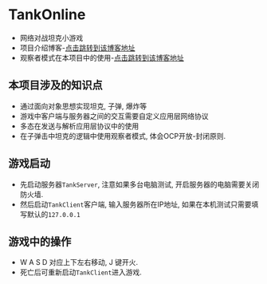 # TankOnline
- 网络对战坦克小游戏
- 项目介绍博客-[点击跳转到该博客地址](https://www.cnblogs.com/tanshaoshenghao/p/10708586.html)
- 观察者模式在本项目中的使用-[点击跳转到该博客地址](https://www.cnblogs.com/tanshaoshenghao/p/10737438.html)

## 本项目涉及的知识点
- 通过面向对象思想实现坦克, 子弹, 爆炸等
- 游戏中客户端与服务器之间的交互需要自定义应用层网络协议
- 多态在发送与解析应用层协议中的使用
- 在子弹击中坦克的逻辑中使用观察者模式, 体会OCP开放-封闭原则.


## 游戏启动
- 先启动服务器`TankServer`, 注意如果多台电脑测试, 开启服务器的电脑需要关闭防火墙.
- 然后启动`TankClient`客户端, 输入服务器所在IP地址, 如果在本机测试只需要填写默认的`127.0.0.1`

## 游戏中的操作
- W A S D 对应上下左右移动, J 键开火. 
- 死亡后可重新启动`TankClient`进入游戏. 

